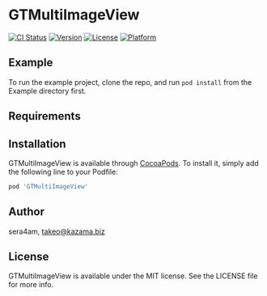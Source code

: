 # GTMultiImageView

[![CI Status](https://img.shields.io/travis/sera4am/GTMultiImageView.svg?style=flat)](https://travis-ci.org/sera4am/GTMultiImageView)
[![Version](https://img.shields.io/cocoapods/v/GTMultiImageView.svg?style=flat)](https://cocoapods.org/pods/GTMultiImageView)
[![License](https://img.shields.io/cocoapods/l/GTMultiImageView.svg?style=flat)](https://cocoapods.org/pods/GTMultiImageView)
[![Platform](https://img.shields.io/cocoapods/p/GTMultiImageView.svg?style=flat)](https://cocoapods.org/pods/GTMultiImageView)

## Example

To run the example project, clone the repo, and run `pod install` from the Example directory first.

## Requirements

## Installation

GTMultiImageView is available through [CocoaPods](https://cocoapods.org). To install
it, simply add the following line to your Podfile:

```ruby
pod 'GTMultiImageView'
```

## Author

sera4am, takeo@kazama.biz

## License

GTMultiImageView is available under the MIT license. See the LICENSE file for more info.
